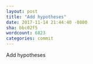 ```yaml
---
layout: post
title: "Add hypotheses"
date: 2017-11-14 21:44:40 -0800
sha: bbc02f5
wordcount: 6823
categories: commit
---
```

Add hypotheses
